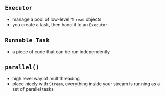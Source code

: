 ## `Executor`
- manage a pool of low-level `Thread` objects
- you create a task, then hand it to an `Executor`

## `Runnable Task`
- a piece of code that can be run independently

## `parallel()`
- high level way of multithreading
- place nicely with `Stream`, everything inside your stream is running as a set of parallel tasks